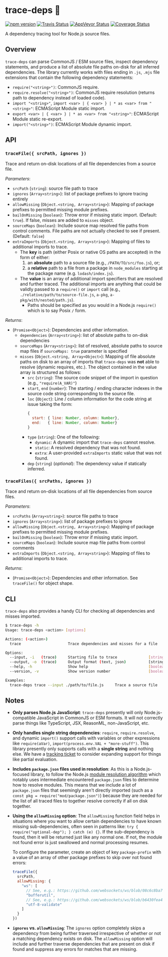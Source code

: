 trace-deps 🔬
============

[![npm version][npm_img]][npm_site]
[![Travis Status][trav_img]][trav_site]
[![AppVeyor Status][appveyor_img]][appveyor_site]
[![Coverage Status][cov_img]][cov_site]

A dependency tracing tool for Node.js source files.

## Overview

`trace-deps` can parse CommonJS / ESM source files, inspect dependency statements, and produce a list of absolute file paths on-disk for all inferred dependencies. The library currently works with files ending in `.js`, `.mjs` file extensions that contain the following dependency statements:

- `require("<string>")`: CommonJS require.
- `require.resolve("<string>")`: CommonJS require resolution (returns path to dependency instead of loaded code).
- `import "<string>"`, `import <var> | { <var> } | * as <var> from "<string>"`: ECMAScript Module static import.
- `export <var> | { <var> } | * as <var> from "<string>"`: ECMAScript Module static re-export.
- `import("<string>")`: ECMAScript Module dynamic import.

## API

### `traceFile({ srcPath, ignores })`

Trace and return on-disk locations of all file dependencies from a source file.

_Parameters_:

* `srcPath` (`string`): source file path to trace
* `ignores` (`Array<string>`): list of package prefixes to ignore tracing entirely
* `allowMissing` (`Object.<string, Array<string>`): Mapping of package prefixes to permitted missing module prefixes.
* `bailOnMissing` (`boolean`): Throw error if missing static import. (Default: `true`). If false, misses are added to `misses` object.
* `sourceMaps` (`boolean`): Include source map resolved file paths from control comments. File paths are not actually checked to see if present.  (Default: `false`)
* `extraImports` (`Object.<string, Array<string>`): Mapping of files to additional imports to trace.
    * The **key** is path (either Posix or native OS paths are accepted) in the form of either:
        1. an **absolute** path to a source file (e.g., `/PATH/TO/src/foo.js`), or;
        2. a **relative** path to a file from a package in `node_modules` starting at the package name (e.g. `lodash/index.js`).
    * The **value** is an array of additional import specifiers that are resolved and further traced. The additional imports are anything that could be validly passed to a `require()` or `import` call (e.g., `./relative/path/to/source-file.js`, `a-pkg`, `a-pkg/with/nested/path.js`).
        * Paths should be specified as you would in a Node.js `require()` which is to say Posix `/` form.

_Returns_:

* (`Promise<Object>`): Dependencies and other information.
    * `dependencies` (`Array<string>`): list of absolute paths to on-disk dependencies
    * `sourceMaps` (`Array<string>`): list of resolved, absolute paths to source map files if `sourceMaps: true` parameter is specified
    * `misses` (`Object.<string, Array<Object>`): Mapping of file absolute paths on disk to an array of imports that `trace-deps` was **not** able to resolve (dynamic requires, etc.). The object contained in the value array is structured as follows:
        * `src` (`string`): The source code snippet of the import in question (e.g., `"require(A_VAR)"`)
        * `start`, `end` (`number`): The starting / ending character indexes in the source code string corresponding to the source file.
        * `loc` (`Object`): Line / column information for the code string at issue taking the form:
            ```js
            {
              start: { line: Number, column: Number},
              end:   { line: Number, column: Number}
            }
            ```
        * `type` (`string`): One of the following:
            * `dynamic`: A dynamic import that `trace-deps` cannot resolve.
            * `static`: A resolved dependency that was not found.
            * `extra`: A user-provided `extraImports` static value that was not found.
        * `dep` (`string`) (_optional_): The dependency value if statically inferred.

### `traceFiles({ srcPaths, ignores })`

Trace and return on-disk locations of all file dependencies from source files.

_Parameters_:

* `srcPaths` (`Array<string>`): source file paths to trace
* `ignores` (`Array<string>`): list of package prefixes to ignore
* `allowMissing` (`Object.<string, Array<string>`): Mapping of package prefixes to permitted missing module prefixes.
* `bailOnMissing` (`boolean`): Throw error if missing static import.
* `sourceMaps` (`boolean`): Include source map file paths from control comments
* `extraImports` (`Object.<string, Array<string>`): Mapping of files to additional imports to trace.

_Returns_:

* (`Promise<Object>`): Dependencies and other information. See `traceFile()` for object shape.

## CLI

`trace-deps` also provides a handy CLI for checking all dependencies and misses imported.

```sh
$ trace-deps -h
Usage: trace-deps <action> [options]

Actions: (<action>)
  trace                     Trace dependencies and misses for a file

Options:
  --input, -i   (trace)     Starting file to trace              [string]
  --output, -o  (trace)     Output format (text, json)          [string] [default: text]
  --help, -h                Show help                           [boolean]
  --version, -v             Show version number                 [boolean]

Examples:
  trace-deps trace --input ./path/to/file.js     Trace a source file
```

## Notes

* **Only parses Node.js JavaScript**: `trace-deps` presently will only Node.js-compatible JavaScript in CommonJS or ESM formats. It will not correctly parse things like TypeScript, JSX, ReasonML, non-JavaScript, etc.

* **Only handles single string dependencies**: `require`, `require.resolve`, and dynamic `import()` support calls with variables or other expressions like `require(aVar)`, `import(process.env.VAL + "more-stuff")`. This library presently only supports calls with a **single string** and nothing else. We have a [tracking ticket](https://github.com/FormidableLabs/trace-deps/issues/2) to consider expanding support for things like partial evaluation.

* **Includes `package.json` files used in resolution**: As this is a Node.js-focused library, to follow the Node.js [module resolution algorithm](https://nodejs.org/api/modules.html#modules_all_together) which notably uses intermediate encountered `package.json` files to determine how to resolve modules. This means that we include a lot of `package.json` files that seemingly aren't directly imported (such as a `const pkg = require("mod/package.json")`) because they are needed for the list of all traced files to together resolve correctly if all on disk together.

* **Using the `allowMissing` option**: The `allowMissing` function field helps in situations where you want to allow certain dependencies to have known missing sub-dependencies, often seen in patterns like: `try { require("optional-dep"); } catch (e) {}`. If the sub-dependency is found, then it will be returned just like any normal one. If not, the module not found error is just swallowed and normal processing resumes.

    To configure the parameter, create an object of key `package-prefix` with a value of an array of other package prefixes to skip over not found errors:

    ```js
    traceFile({
      srcPath,
      allowMissing: {
        "ws": [
          // See, e.g.: https://github.com/websockets/ws/blob/08c6c8ba70404818f7f4bc23eb5fd0bf9c94c039/lib/buffer-util.js#L121-L122
          "bufferutil",
          // See, e.g.: https://github.com/websockets/ws/blob/b6430fea423d88926847a47d4ecfc36e52dc1164/lib/validation.js#L3-L10
          "utf-8-validate"
        ]
      }
    })
    ```

* **`ignores` vs. `allowMissing`**: The `ignores` option completely skips a dependency from being further traversed irrespective of whether or not a matching dependency exists on disk. The `allowMissing` option will include and further traverse dependencies that are present on disk if found and suppress any errors for matches that are missing.

[npm_img]: https://badge.fury.io/js/trace-deps.svg
[npm_site]: http://badge.fury.io/js/trace-deps
[trav_img]: https://api.travis-ci.com/FormidableLabs/trace-deps.svg
[trav_site]: https://travis-ci.com/FormidableLabs/trace-deps
[appveyor_img]: https://ci.appveyor.com/api/projects/status/github/formidablelabs/trace-deps?branch=master&svg=true
[appveyor_site]: https://ci.appveyor.com/project/FormidableLabs/trace-deps
[cov_img]: https://codecov.io/gh/FormidableLabs/trace-deps/branch/master/graph/badge.svg
[cov_site]: https://codecov.io/gh/FormidableLabs/trace-deps
